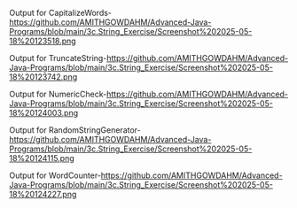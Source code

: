 Output for CapitalizeWords-https://github.com/AMITHGOWDAHM/Advanced-Java-Programs/blob/main/3c.String_Exercise/Screenshot%202025-05-18%20123518.png

Output for TruncateString-https://github.com/AMITHGOWDAHM/Advanced-Java-Programs/blob/main/3c.String_Exercise/Screenshot%202025-05-18%20123742.png

Output for NumericCheck-https://github.com/AMITHGOWDAHM/Advanced-Java-Programs/blob/main/3c.String_Exercise/Screenshot%202025-05-18%20124003.png

Output for RandomStringGenerator-https://github.com/AMITHGOWDAHM/Advanced-Java-Programs/blob/main/3c.String_Exercise/Screenshot%202025-05-18%20124115.png

Output for WordCounter-https://github.com/AMITHGOWDAHM/Advanced-Java-Programs/blob/main/3c.String_Exercise/Screenshot%202025-05-18%20124227.png
